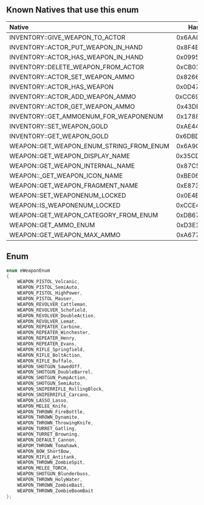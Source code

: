 ## Known Natives that use this enum

| Native | Hash |
| :------------ | :------------: |
| INVENTORY::GIVE_WEAPON_TO_ACTOR | 0x6AA0EAF2 |
| INVENTORY::ACTOR_PUT_WEAPON_IN_HAND | 0x8F4B473D |
| INVENTORY::ACTOR_HAS_WEAPON_IN_HAND | 0x09950C1B |
| INVENTORY::DELETE_WEAPON_FROM_ACTOR | 0xCB017277 |
| INVENTORY::ACTOR_SET_WEAPON_AMMO | 0x8266C617 |
| INVENTORY::ACTOR_HAS_WEAPON | 0x0D47CFBD |
| INVENTORY::ACTOR_ADD_WEAPON_AMMO | 0xCC69DCC1 |
| INVENTORY::ACTOR_GET_WEAPON_AMMO | 0x43DEDFAE |
| INVENTORY::GET_AMMOENUM_FOR_WEAPONENUM | 0x17883570 |
| INVENTORY::SET_WEAPON_GOLD | 0xAE44869D |
| INVENTORY::GET_WEAPON_GOLD | 0x6DBD1DDB |
| WEAPON::GET_WEAPON_ENUM_STRING_FROM_ENUM | 0x6A9CFA2A |
| WEAPON::GET_WEAPON_DISPLAY_NAME | 0x35CD589C |
| WEAPON::GET_WEAPON_INTERNAL_NAME | 0x87C5471F |
| WEAPON::\_GET_WEAPON_ICON_NAME | 0xBE06C265 |
| WEAPON::GET_WEAPON_FRAGMENT_NAME | 0xE8739A48 |
| WEAPON::SET_WEAPONENUM_LOCKED | 0x0E4B7A33 |
| WEAPON::IS_WEAPONENUM_LOCKED | 0xCCE4A339 |
| WEAPON::GET_WEAPON_CATEGORY_FROM_ENUM | 0xDB679ED9 |
| WEAPON::GET_AMMO_ENUM | 0xD3E16075 |
| WEAPON::GET_WEAPON_MAX_AMMO | 0xA677B204 |

## Enum

```cpp
enum eWeaponEnum
{
	WEAPON_PISTOL_Volcanic,
	WEAPON_PISTOL_SemiAuto,
	WEAPON_PISTOL_HighPower,
	WEAPON_PISTOL_Mauser,
	WEAPON_REVOLVER_Cattleman,
	WEAPON_REVOLVER_Schofield,
	WEAPON_REVOLVER_DoubleAction,
	WEAPON_REVOLVER_Lemat,
	WEAPON_REPEATER_Carbine,
	WEAPON_REPEATER_Winchester,
	WEAPON_REPEATER_Henry,
	WEAPON_REPEATER_Evans,
	WEAPON_RIFLE_Springfield,
	WEAPON_RIFLE_BoltAction,
	WEAPON_RIFLE_Buffalo,
	WEAPON_SHOTGUN_SawedOff,
	WEAPON_SHOTGUN_DoubleBarrel,
	WEAPON_SHOTGUN_PumpAction,
	WEAPON_SHOTGUN_SemiAuto,
	WEAPON_SNIPERRIFLE_RollingBlock,
	WEAPON_SNIPERRIFLE_Carcano,
	WEAPON_LASSO_Lasso,
	WEAPON_MELEE_Knife,
	WEAPON_THROWN_FireBottle,
	WEAPON_THROWN_Dynamite,
	WEAPON_THROWN_ThrowingKnife,
	WEAPON_TURRET_Gatling,
	WEAPON_TURRET_Browning,
	WEAPON_DEFAULT_Cannon,
	WEAPOM_THROWN_Tomahawk,
	WEAPON_BOW_ShortBow,
	WEAPON_RIFLE_Antitank,
	WEAPON_THROWN_ZombieSpit,
	WEAPON_MELEE_TORCH,
	WEAPON_SHOTGUN_Blunderbuss,
	WEAPON_THROWN_HolyWater,
	WEAPON_THROWN_ZombieBait,
	WEAPON_THROWN_ZombieBoomBait
};
```